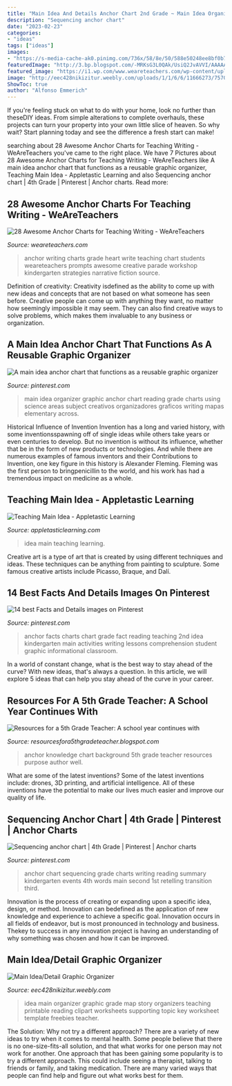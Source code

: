 ```yaml
---
title: "Main Idea And Details Anchor Chart 2nd Grade ~ Main Idea Organizer Graphic Anchor Chart Reading Grade Charts Using Science Areas Subject Creativos Organizadores Graficos Writing Mapas Elementary Across"
description: "Sequencing anchor chart"
date: "2023-02-23"
categories:
- "ideas"
tags: ["ideas"]
images:
- "https://s-media-cache-ak0.pinimg.com/736x/58/8e/50/588e50248ee8bf0b71aacfef23bd3b5d--nd-grade-reading-student-teaching.jpg"
featuredImage: "http://3.bp.blogspot.com/-MRKsG3L0QAk/UsiQ2JvAVVI/AAAAAAAAAKc/aReyMym3WzA/s1600/IMG_0503.jpg"
featured_image: "https://i1.wp.com/www.weareteachers.com/wp-content/uploads/writefromtheheart.jpg?resize=700%2C953&amp;ssl=1"
image: "http://eec428nikizitur.weebly.com/uploads/1/1/6/6/11666273/7570007.jpg?328"
ShowToc: true
author: "Alfonso Emmerich"
---
```



If you're feeling stuck on what to do with your home, look no further than theseDIY ideas. From simple alterations to complete overhauls, these projects can turn your property into your own little slice of heaven. So why wait? Start planning today and see the difference a fresh start can make!

	

		
searching about 28 Awesome Anchor Charts for Teaching Writing - WeAreTeachers you've came to the right place. We have 7 Pictures about 28 Awesome Anchor Charts for Teaching Writing - WeAreTeachers like A main idea anchor chart that functions as a reusable graphic organizer, Teaching Main Idea - Appletastic Learning and also Sequencing anchor chart | 4th Grade | Pinterest | Anchor charts. Read more:
		
    
## 28 Awesome Anchor Charts For Teaching Writing - WeAreTeachers

<img loading=lazy src="https://i1.wp.com/www.weareteachers.com/wp-content/uploads/writefromtheheart.jpg?resize=700%2C953&amp;ssl=1" onerror="this.onerror=null;this.src='https://tse4.mm.bing.net/th?id=OIP.21QP0yEshaaJXA0cfqx8oQHaKF&amp;pid=15.1';" alt="28 Awesome Anchor Charts for Teaching Writing - WeAreTeachers">

_Source: weareteachers.com_

>anchor writing charts grade heart write teaching chart students weareteachers prompts awesome creative parade workshop kindergarten strategies narrative fiction source. 

	

Definition of creativity:
Creativity isdefined as the ability to come up with new ideas and concepts that are not based on what someone has seen before. Creative people can come up with anything they want, no matter how seemingly impossible it may seem. They can also find creative ways to solve problems, which makes them invaluable to any business or organization.

    
## A Main Idea Anchor Chart That Functions As A Reusable Graphic Organizer

<img loading=lazy src="https://i.pinimg.com/736x/77/06/a2/7706a2f34f1a572e7e033bddc3e09fa9.jpg" onerror="this.onerror=null;this.src='https://tse1.mm.bing.net/th?id=OIP.EFa_opG6IRYz5wyvVCKqDQHaJ4&amp;pid=15.1';" alt="A main idea anchor chart that functions as a reusable graphic organizer">

_Source: pinterest.com_

>main idea organizer graphic anchor chart reading grade charts using science areas subject creativos organizadores graficos writing mapas elementary across. 

	

Historical Influence of Invention
Invention has a long and varied history, with some inventionsspawning off of single ideas while others take years or even centuries to develop. But no invention is without its influence, whether that be in the form of new products or technologies. And while there are numerous examples of famous inventors and their Contributions to Invention, one key figure in this history is Alexander Fleming. Fleming was the first person to bringpenicillin to the world, and his work has had a tremendous impact on medicine as a whole.

    
## Teaching Main Idea - Appletastic Learning

<img loading=lazy src="https://appletasticlearning.com/wp-content/uploads/2014/03/main-idea.jpg" onerror="this.onerror=null;this.src='https://tse4.mm.bing.net/th?id=OIP.DZTtmmqrs1uSpMiMCF6PJQHaI7&amp;pid=15.1';" alt="Teaching Main Idea - Appletastic Learning">

_Source: appletasticlearning.com_

>idea main teaching learning. 

	

Creative art is a type of art that is created by using different techniques and ideas. These techniques can be anything from painting to sculpture. Some famous creative artists include Picasso, Braque, and Dalí.

    
## 14 Best Facts And Details Images On Pinterest

<img loading=lazy src="https://s-media-cache-ak0.pinimg.com/736x/58/8e/50/588e50248ee8bf0b71aacfef23bd3b5d--nd-grade-reading-student-teaching.jpg" onerror="this.onerror=null;this.src='https://tse1.mm.bing.net/th?id=OIP.AYMA7Stk7BlioWVnqDq-kgHaJ6&amp;pid=15.1';" alt="14 best Facts and Details images on Pinterest">

_Source: pinterest.com_

>anchor facts charts chart grade fact reading teaching 2nd idea kindergarten main activities writing lessons comprehension student graphic informational classroom. 

	

In a world of constant change, what is the best way to stay ahead of the curve? With new ideas, that's always a question. In this article, we will explore 5 ideas that can help you stay ahead of the curve in your career.

    
## Resources For A 5th Grade Teacher: A School Year Continues With

<img loading=lazy src="http://3.bp.blogspot.com/-MRKsG3L0QAk/UsiQ2JvAVVI/AAAAAAAAAKc/aReyMym3WzA/s1600/IMG_0503.jpg" onerror="this.onerror=null;this.src='https://tse4.mm.bing.net/th?id=OIP.sY3WFCwzuBDi7tOwlBgL2QHaJ4&amp;pid=15.1';" alt="Resources for a 5th Grade Teacher: A school year continues with">

_Source: resourcesfora5thgradeteacher.blogspot.com_

>anchor knowledge chart background 5th grade teacher resources purpose author well. 

	

What are some of the latest inventions?
Some of the latest inventions include: drones, 3D printing, and artificial intelligence. All of these inventions have the potential to make our lives much easier and improve our quality of life.

    
## Sequencing Anchor Chart | 4th Grade | Pinterest | Anchor Charts

<img loading=lazy src="https://i.pinimg.com/736x/7e/be/65/7ebe65a5cd3aeabfe811eeed076a7d78.jpg?b=t" onerror="this.onerror=null;this.src='https://tse1.mm.bing.net/th?id=OIP.9WozoEpOUyVXJmE7Cb6mjAHaIV&amp;pid=15.1';" alt="Sequencing anchor chart | 4th Grade | Pinterest | Anchor charts">

_Source: pinterest.com_

>anchor chart sequencing grade charts writing reading summary kindergarten events 4th words main second 1st retelling transition third. 

	

Innovation is the process of creating or expanding upon a specific idea, design, or method. Innovation can bedefined as the application of new knowledge and experience to achieve a specific goal. Innovation occurs in all fields of endeavor, but is most pronounced in technology and business. Thekey to success in any innovation project is having an understanding of why something was chosen and how it can be improved.

    
## Main Idea/Detail Graphic Organizer

<img loading=lazy src="http://eec428nikizitur.weebly.com/uploads/1/1/6/6/11666273/7570007.jpg?328" onerror="this.onerror=null;this.src='https://tse2.mm.bing.net/th?id=OIP.T5KL7YE39SvcsVFRMwUoAAAAAA&amp;pid=15.1';" alt="Main Idea/Detail Graphic Organizer">

_Source: eec428nikizitur.weebly.com_

>idea main organizer graphic grade map story organizers teaching printable reading clipart worksheets supporting topic key worksheet template freebies teacher. 

	

The Solution: Why not try a different approach?
There are a variety of new ideas to try when it comes to mental health. Some people believe that there is no one-size-fits-all solution, and that what works for one person may not work for another. One approach that has been gaining some popularity is to try a different approach. This could include seeing a therapist, talking to friends or family, and taking medication. There are many varied ways that people can find help and figure out what works best for them.

